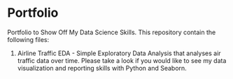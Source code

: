 # Portfolio
Portfolio to Show Off My Data Science Skills. This repository contain the following files:

1. Airline Traffic EDA - Simple Exploratory Data Analysis that analyses air traffic data over time. Please take a look if you would like to see my data visualization and reporting skills with Python and Seaborn.

